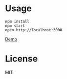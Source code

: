 Usage
=====

```
npm install
npm start
open http://localhost:3000
```

[Demo](https://nodejs-express-angular-blog.herokuapp.com/)

License
=======

MIT
